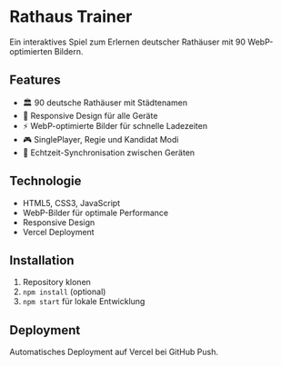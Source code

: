 # Rathaus Trainer

Ein interaktives Spiel zum Erlernen deutscher Rathäuser mit 90 WebP-optimierten Bildern.

## Features

- 🏛️ 90 deutsche Rathäuser mit Städtenamen
- 📱 Responsive Design für alle Geräte
- ⚡ WebP-optimierte Bilder für schnelle Ladezeiten
- 🎮 SinglePlayer, Regie und Kandidat Modi
- 🔄 Echtzeit-Synchronisation zwischen Geräten

## Technologie

- HTML5, CSS3, JavaScript
- WebP-Bilder für optimale Performance
- Responsive Design
- Vercel Deployment

## Installation

1. Repository klonen
2. `npm install` (optional)
3. `npm start` für lokale Entwicklung

## Deployment

Automatisches Deployment auf Vercel bei GitHub Push.